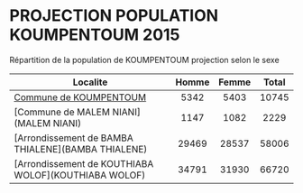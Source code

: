 # PROJECTION POPULATION KOUMPENTOUM 2015
	
Répartition de la population de KOUMPENTOUM projection selon le sexe
	
| Localite  | Homme | Femme | Total |
| --------- |:-----:|:-----:|:-----:|
| [Commune de KOUMPENTOUM](KOUMPENTOUM) | 5342 | 5403 | 10745 |
| [Commune de MALEM NIANI](MALEM NIANI) | 1147 | 1082 | 2229 |
| [Arrondissement de BAMBA THIALENE](BAMBA THIALENE) | 29469 | 28537 | 58006 |
| [Arrondissement de KOUTHIABA WOLOF](KOUTHIABA WOLOF) | 34791 | 31930 | 66720 |
